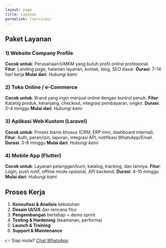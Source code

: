 ```yaml
---
layout: page
title: Layanan
permalink: /services/
---
```



## Paket Layanan


### 1) Website Company Profile
**Cocok untuk**: Perusahaan/UMKM yang butuh profil online profesional.
**Fitur**: Landing page, halaman layanan, kontak, blog, SEO dasar.
**Durasi**: 7–14 hari kerja
**Mulai dari**: *Hubungi kami*


### 2) Toko Online / e‑Commerce
**Cocok untuk**: Brand yang ingin menjual online dengan kontrol penuh.
**Fitur**: Katalog produk, keranjang, checkout, integrasi pembayaran, ongkir.
**Durasi**: 2–4 minggu
**Mulai dari**: *Hubungi kami*


### 3) Aplikasi Web Kustom (Laravel)
**Cocok untuk**: Proses bisnis khusus (CRM, ERP mini, dashboard internal).
**Fitur**: Auth, peran/izin, laporan, integrasi API, notifikasi WhatsApp/Email.
**Durasi**: 3–8 minggu
**Mulai dari**: *Hubungi kami*


### 4) Mobile App (Flutter)
**Cocok untuk**: Layanan pelanggan/kurir, katalog, tracking, dan lainnya.
**Fitur**: Login, push notif, offline mode opsional, API backend.
**Durasi**: 4–10 minggu
**Mulai dari**: *Hubungi kami*

## Proses Kerja
1. **Konsultasi & Analisis** kebutuhan
2. **Desain UI/UX** dan rencana fitur
3. **Pengembangan** bertahap + demo sprint
4. **Testing & Hardening** (keamanan, performa)
5. **Launch & Training**
6. **Support & Maintenance**


👉 Siap mulai? [Chat WhatsApp](https://wa.me/6289693342298)
